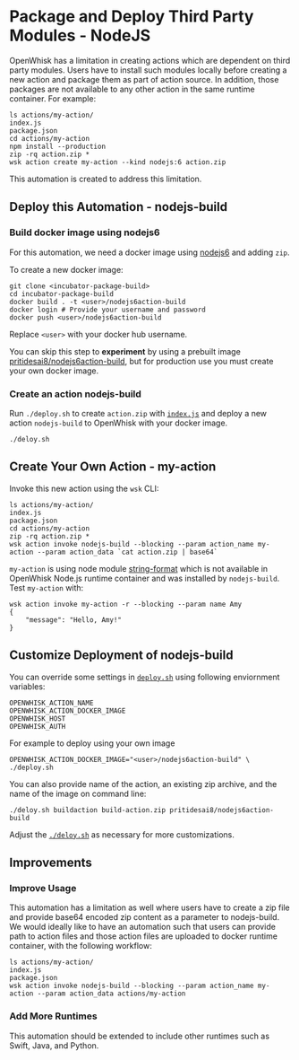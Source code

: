 # Package and Deploy Third Party Modules - NodeJS 

OpenWhisk has a limitation in creating actions which are dependent on third party modules. Users have to install such modules locally before creating a new action and package them as part of action source. In addition, those packages are not available to any other action in the same runtime container. For example:

```
ls actions/my-action/
index.js
package.json
cd actions/my-action
npm install --production
zip -rq action.zip *
wsk action create my-action --kind nodejs:6 action.zip
```

This automation is created to address this limitation.

## Deploy this Automation - nodejs-build

### Build docker image using nodejs6

For this automation, we need a docker image using [nodejs6](https://github.com/apache/incubator-openwhisk/blob/dad7243269ba2554a81fcdd9dabfba4201eb7f7f/core/nodejs6Action/Dockerfile) and adding `zip`.

To create a new docker image:

```
git clone <incubator-package-build>
cd incubator-package-build
docker build . -t <user>/nodejs6action-build
docker login # Provide your username and password
docker push <user>/nodejs6action-build
```

Replace `<user>` with your docker hub username.

You can skip this step to **experiment** by using a prebuilt image [pritidesai8/nodejs6action-build](https://hub.docker.com/r/pritidesai8/nodejs6action-build/), but for production use you must create your own docker image.

### Create an action nodejs-build

Run `./deploy.sh` to create `action.zip` with [`index.js`](src/index.js) and deploy a new action `nodejs-build` to OpenWhisk with your docker image.

```
./deloy.sh
```

## Create Your Own Action - my-action

Invoke this new action using the `wsk` CLI:

```
ls actions/my-action/
index.js
package.json
cd actions/my-action
zip -rq action.zip *
wsk action invoke nodejs-build --blocking --param action_name my-action --param action_data `cat action.zip | base64`
```

`my-action` is using node module [string-format](https://www.npmjs.com/package/string-format) which is not available in OpenWhisk Node.js runtime container and was installed by `nodejs-build`. Test `my-action` with:

```
wsk action invoke my-action -r --blocking --param name Amy
{
    "message": "Hello, Amy!"
}
```

## Customize Deployment of nodejs-build

You can override some settings in [`deploy.sh`](./deploy,sh) using following enviornment variables:

```
OPENWHISK_ACTION_NAME
OPENWHISK_ACTION_DOCKER_IMAGE
OPENWHISK_HOST
OPENWHISK_AUTH
```

For example to deploy using your own image

```
OPENWHISK_ACTION_DOCKER_IMAGE="<user>/nodejs6action-build" \
./deploy.sh
```

You can also provide name of the action, an existing zip archive, and the name of the image on command line:

```
./deloy.sh buildaction build-action.zip pritidesai8/nodejs6action-build
```

Adjust the [`./deloy.sh`](./deploy.sh) as necessary for more customizations.

## Improvements

### Improve Usage

This automation has a limitation as well where users have to create a zip file and provide base64 encoded zip content as a parameter to nodejs-build. We would ideally like to have an automation such that users can provide path to action files and those action files are uploaded to docker runtime container, with the following workflow:

```
ls actions/my-action/
index.js
package.json
wsk action invoke nodejs-build --blocking --param action_name my-action --param action_data actions/my-action
```

### Add More Runtimes

This automation should be extended to include other runtimes such as Swift, Java, and Python.
